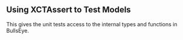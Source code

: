 ## Using XCTAssert to Test Models

This gives the unit tests access to the internal types and functions in BullsEye.


